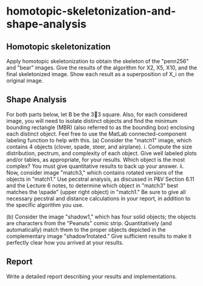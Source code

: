 # homotopic-skeletonization-and-shape-analysis
## Homotopic skeletonization
Apply homotopic skeletonization to obtain the skeleton of the "penn256" and "bear" images. Give the results of the algorithm
for X2, X5, X10, and the final skeletonized image. Show each result as a superposition of X_i on the original image.
## Shape Analysis 
For both parts below, let B be the 33 square. Also, for each considered image, you will need to isolate distinct objects and find the minimum bounding rectangle (MBR) (also referred to as the bounding box) enclosing each distinct object. Feel free to use the MatLab connected-component labeling function to help with this.
(a) Consider the "match1" image, which contains 4 objects (clover, spade, steer, and airplane).
i. Compute the size distribution, pectrum, and complexity of each object. Give well labeled plots and/or tables, as appropriate, for your results. Which object is the most complex? You must give quantitative results to back up your answer.
ii. Now, consider image "match3," which contains rotated versions of the objects in "match1." Use pecstral analysis, as discussed in P&V Section 6.11 and the Lecture 6 notes, to determine which object in "match3" best matches the \spade" (upper right object) in "match1." Be sure to give all necessary pecstral and distance calculations in your report, in addition to the specific algorithm you use.

(b) Consider the image "shadow1," which has four solid objects; the objects are characters from the "Peanuts" comic strip. Quantitatively (and automatically) match them to the proper objects depicted in the complementary image "shadow1rotated." Give sufficient results to make it perfectly clear how you arrived at your results.

## Report
Write a detailed report describing your results and implementations. 
